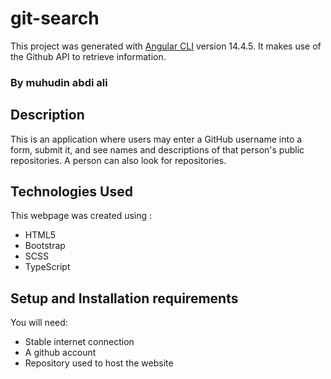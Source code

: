 # git-search

This project was generated with [Angular CLI](https://github.com/angular/angular-cli) version 14.4.5. It makes use of the Github API to retrieve information.
### By muhudin abdi ali
## Description

This is an application where users may enter a GitHub username into a form, submit it, and see names and descriptions of that person's public repositories. A person can also look for repositories.

## Technologies Used
This webpage was created using :

* HTML5
* Bootstrap
* SCSS
* TypeScript


## Setup and Installation requirements
You will need:
* Stable internet connection
* A github account
* Repository used to host the website
